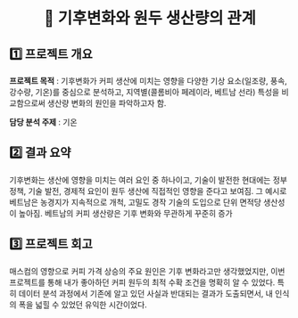 <h1 align = "center"> 🫘 기후변화와 원두 생산량의 관계</h1>

## 1️⃣ 프로젝트 개요

**프로젝트 목적** : 기후변화가 커피 생산에 미치는 영향을 다양한 기상 요소(일조량, 풍속, 강수량, 기온)를 중심으로 분석하고,   지역별(콜롬비아 페레이라, 베트남 선라) 특성을 비교함으로써 생산량 변화의 원인을 파악하고자 함.

**담당 분석 주제** : 기온

## 2️⃣ 결과 요약

기후변화는 생산에 영향을 미치는 여러 요인 중 하나이고, 기술이 발전한 현대에는 정부 정책, 기술 발전, 경제적 요인이 원두 생산에 직접적인 영향을 준다고 보여짐.
그 예시로 베트남은 농경지가 지속적으로 개척, 고밀도 경작 기술의 도입으로 단위 면적당 생산성이 높아짐. 베트남의 커피 생산량은 기후 변화와 무관하게 꾸준히 증가

## 3️⃣ 프로젝트 회고

매스컴의 영향으로 커피 가격 상승의 주요 원인은 기후 변화라고만 생각했었지만, 이번 프로젝트를 통해 내가 좋아하던 커피 원두의 최적 수확 조건을 명확히 알 수 있었다. 특히 데이터 분석 과정에서 기존에 알고 있던 사실과 반대되는 결과가 도출되면서, 내 인식의 폭을 넓힐 수 있었던 유익한 시간이었다.
